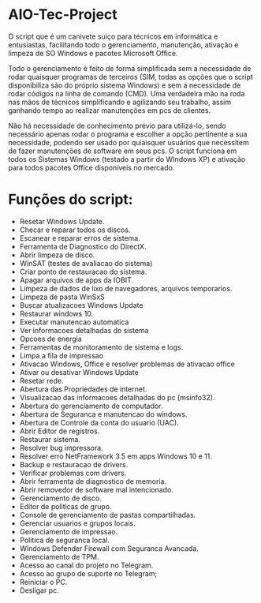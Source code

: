 # AIO-Tec-Project

 O script que é um canivete suíço para técnicos em informática e entusiastas, facilitando todo o gerenciamento, manutenção, ativação e limpeza de SO Windows e pacotes Microsoft Office.

Todo o gerenciamento é feito de forma simplificada sem a necessidade de rodar quaisquer programas de terceiros (SIM, todas as opções que o script disponibiliza são do próprio sistema Windows) e sem a necessidade de rodar códigos na linha de comando (CMD). Uma verdadeira mão na roda nas mãos de técnicos simplificando e agilizando seu trabalho, assim ganhando tempo ao realizar manutenções em pcs de clientes.

Não há necessidade de conhecimento prévio para utilizá-lo, sendo necessário apenas rodar o programa e escolher a opção pertinente a sua necessidade, podendo ser usado por quiaisquer usuários que necessitem de fazer manutenções de software em seus pcs.
   O script funciona em todos os Sistemas Windows (testado a partir do WIndows XP) e ativação para todos pacotes Office disponíveis no mercado.

#
# Funções do script:

* Resetar Windows Update.                                                         
* Checar e reparar todos os discos.                                               
* Escanear e reparar erros de sistema.                                            
* Ferramenta de Diagnostico do DirectX.                                           
* Abrir limpeza de disco.                                                         
* WinSAT (testes de avaliacao do sistema)                                        
* Criar ponto de restauracao do sistema.                                      
* Apagar arquivos de apps da IOBIT.                           
* Limpeza de dados de lixo de navegadores, arquivos temporarios.                 
* Limpeza de  pasta WinSxS                                                       
* Buscar atualizacoes Windows Update                                             
* Restaurar windows 10.                                               
* Executar manutencao automatica                                        
* Ver informacoes detalhadas do sistema                                   
* Opcoes de energia                                                        
* Ferramentas de monitoramento de sistema e logs.                       
* Limpa a fila de impressao                                             
* Ativacao Windows, Office e resolver problemas de ativacao office 
* Ativar ou desativar Windows Update                                
* Resetar rede.                                                          
* Abertura das Propriedades de internet.                            
* Visualizacao das informacoes detalhadas do pc (msinfo32). 
* Abertura do gerenciamento de computador. 
* Abertura de Seguranca e manutencao do windows.
* Abertura de Controle da conta do usuario (UAC).
* Abrir Editor de registros.
* Restaurar sistema.
* Resolver bug impressora.
* Resolver erro NetFramework 3.5 em apps Windows 10 e 11.
* Backup e restauracao de drivers.
* Verificar problemas com drivers.
* Abrir ferramenta de diagnostico de memoria.
* Abrir removedor de software mal intencionado.
* Gerenciamento de disco.
* Editor de politicas de grupo.
* Console de gerenciamento de pastas compartilhadas.
* Gerenciar usuarios e grupos locais.
* Gerenciamento de impressao.
* Politica de seguranca local.
* Windows Defender Firewall com Seguranca Avancada.
* Gerenciamento de TPM.
* Acesso ao canal do projeto no Telegram.
* Acesso ao grupo de suporte no Telegram;
* Reiniciar o PC.
* Desligar pc.
